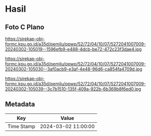 # Hasil

## Foto C Plano

https://sirekap-obj-formc.kpu.go.id/a35d/pemilu/ppwp/52/72/04/10/07/5272041007009-20240302-105019--1596efb9-e488-4dcb-be72-472c23f3dae4.jpg

https://sirekap-obj-formc.kpu.go.id/a35d/pemilu/ppwp/52/72/04/10/07/5272041007009-20240302-105030--3af0acb9-e3af-4e48-96d6-ca854fa4709d.jpg

https://sirekap-obj-formc.kpu.go.id/a35d/pemilu/ppwp/52/72/04/10/07/5272041007009-20240302-105039--3c7b1510-135f-409a-922b-6b369b8f6ed0.jpg


## Metadata

| Key        | Value               |
| ---------- | ------------------- |
| Time Stamp | 2024-03-02 11:00:00 |



